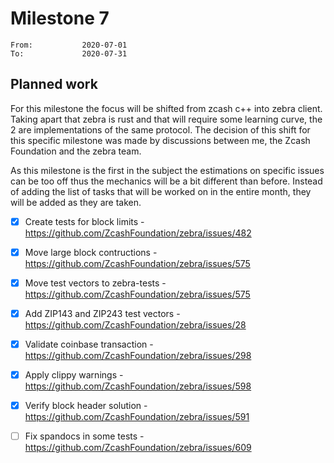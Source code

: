 # Milestone 7

```
From:           2020-07-01
To:             2020-07-31
```

## Planned work

For this milestone the focus will be shifted from zcash c++ into zebra client. Taking apart that zebra is rust and that will require some learning curve, the 2 are implementations of the same protocol. The decision of this shift for this specific milestone was made by discussions between me, the Zcash Foundation and the zebra team.

As this milestone is the first in the subject the estimations on specific issues can be too off thus the mechanics will be a bit different than before. Instead of adding the list of tasks that will be worked on in the entire month, they will be added as they are taken.

- [x] Create tests for block limits - https://github.com/ZcashFoundation/zebra/issues/482
- [x] Move large block contructions - https://github.com/ZcashFoundation/zebra/issues/575
- [x] Move test vectors to zebra-tests - https://github.com/ZcashFoundation/zebra/issues/575
- [x] Add ZIP143 and ZIP243 test vectors - https://github.com/ZcashFoundation/zebra/issues/28
- [x] Validate coinbase transaction - https://github.com/ZcashFoundation/zebra/issues/298
- [x] Apply clippy warnings - https://github.com/ZcashFoundation/zebra/issues/598
- [x] Verify block header solution - https://github.com/ZcashFoundation/zebra/issues/591
- [ ] Fix spandocs in some tests - https://github.com/ZcashFoundation/zebra/issues/609

